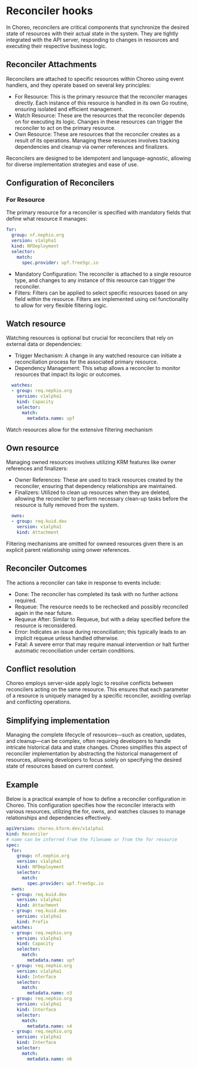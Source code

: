 # Reconciler hooks

In Choreo, reconcilers are critical components that synchronize the desired state of resources with their actual state in the system. They are tightly integrated with the API server, responding to changes in resources and executing their respective business logic.  

## Reconciler Attachments

Reconcilers are attached to specific resources within Choreo using event handlers, and they operate based on several key principles:

- For Resource: This is the primary resource that the reconciler manages directly. Each instance of this resource is handled in its own Go routine, ensuring isolated and efficient management.
- Watch Resource: These are the resources that the reconciler depends on for executing its logic. Changes in these resources can trigger the reconciler to act on the primary resource.
- Own Resource: These are resources that the reconciler creates as a result of its operations. Managing these resources involves tracking dependencies and cleanup via owner references and finalizers.

Reconcilers are designed to be idempotent and language-agnostic, allowing for diverse implementation strategies and ease of use.

## Configuration of Reconcilers

### For Resource

The primary resource for a reconciler is specified with mandatory fields that define what resource it manages:

```yaml
for: 
  group: nf.nephio.org
  version: v1alpha1
  kind: NFDeployment
  selector:
    match:
      spec.provider: upf.free5gc.io
```

- Mandatory Configuration: The reconciler is attached to a single resource type, and changes to any instance of this resource can trigger the reconciler.
- Filters: Filters can be applied to select specific resources based on any field within the resource. Filters are implemented using cel functionality to allow for very flexible filtering logic.


## Watch resource

Watching resources is optional but crucial for reconcilers that rely on external data or dependencies:

- Trigger Mechanism: A change in any watched resource can initiate a reconciliation process for the associated primary resource.
- Dependency Management: This setup allows a reconciler to monitor resources that impact its logic or outcomes.

```yaml
  watches:
  - group: req.nephio.org
    version: v1alpha1
    kind: Capacity
    selector:
      match:
        metadata.name: upf
```

Watch resources allow for the extensive filtering mechanism

## Own resource

Managing owned resources involves utilizing KRM features like owner references and finalizers:

- Owner References: These are used to track resources created by the reconciler, ensuring that dependency relationships are maintained.
- Finalizers: Utilized to clean up resources when they are deleted, allowing the reconciler to perform necessary clean-up tasks before the resource is fully removed from the system.

```yaml
  owns:
  - group: req.kuid.dev
    version: v1alpha1
    kind: Attachment
```

Filtering mechanisms are omitted for owneed resources given there is an explicit parent relationship using onwer references.

## Reconciler Outcomes

The actions a reconciler can take in response to events include:

- Done: The reconciler has completed its task with no further actions required.
- Requeue: The resource needs to be rechecked and possibly reconciled again in the near future.
- Requeue After: Similar to Requeue, but with a delay specified before the resource is reconsidered.
- Error: Indicates an issue during reconciliation; this typically leads to an implicit requeue unless handled otherwise.
- Fatal: A severe error that may require manual intervention or halt further automatic reconciliation under certain conditions.


## Conflict resolution

Choreo employs server-side apply logic to resolve conflicts between reconcilers acting on the same resource. This ensures that each parameter of a resource is uniquely managed by a specific reconciler, avoiding overlap and conflicting operations.

## Simplifying implementation

Managing the complete lifecycle of resources—such as creation, updates, and cleanup—can be complex, often requiring developers to handle intricate historical data and state changes. Choreo simplifies this aspect of reconciler implementation by abstracting the historical management of resources, allowing developers to focus solely on specifying the desired state of resources based on current context.

## Example

Below is a practical example of how to define a reconciler configuration in Choreo. This configuration specifies how the reconciler interacts with various resources, utilizing the for, owns, and watches clauses to manage relationships and dependencies effectively.

```yaml
apiVersion: choreo.kform.dev/v1alpha1
kind: Reconciler
# name can be inferred from the filename or from the for resource
spec: 
  for: 
    group: nf.nephio.org
    version: v1alpha1
    kind: NFDeployment
    selector:
      match:
        spec.provider: upf.free5gc.io
  owns:
  - group: req.kuid.dev
    version: v1alpha1
    kind: Attachment
  - group: req.kuid.dev
    version: v1alpha1
    kind: Prefix
  watches:
  - group: req.nephio.org
    version: v1alpha1
    kind: Capacity
    selector:
      match:
        metadata.name: upf
  - group: req.nephio.org
    version: v1alpha1
    kind: Interface
    selector:
      match:
        metadata.name: n3
  - group: req.nephio.org
    version: v1alpha1
    kind: Interface
    selector:
      match:
        metadata.name: n4
  - group: req.nephio.org
    version: v1alpha1
    kind: Interface
    selector:
      match:
        metadata.name: n6
```
